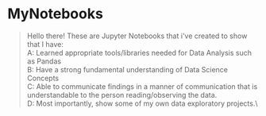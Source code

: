 # MyNotebooks

> Hello there! These are Jupyter Notebooks that i've created to show that I have:\
> A: Learned appropriate tools/libraries needed for Data Analysis such as Pandas\
> B: Have a strong fundamental understanding of Data Science Concepts\
> C: Able to communicate findings in a manner of communication that is understandable to the person reading/observing the data.\
> D: Most importantly, show some of my own data exploratory projects.\
